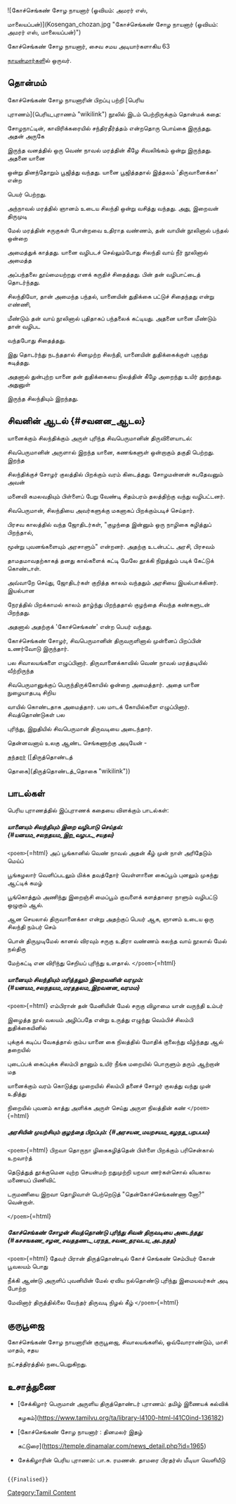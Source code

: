 ![கோச்செங்கண் சோழ நாயனார் (ஓவியம்: அமரர் எஸ்,
மாலையப்பன்)](Kosengan_chozan.jpg "கோச்செங்கண் சோழ நாயனார் (ஓவியம்: அமரர் எஸ், மாலையப்பன்)")
கோச்செங்கண் சோழ நாயனார், சைவ சமய அடியார்களாகிய 63
[நாயன்மார்கள](நாயன்மார்கள் "wikilink")ில் ஒருவர்.

## தொன்மம்

கோச்செங்கண் சோழ நாயனாரின் பிறப்பு பற்றி [பெரிய
புராணம்](பெரிய_புராணம் "wikilink") நூலில் இடம் பெற்றிருக்கும் தொன்மக் கதை:

சோழநாட்டின், காவிரிக்கரையில் சந்திரதீர்த்தம் என்றதொரு பொய்கை இருந்தது. அதன் அருகே
இருந்த வனத்தில் ஒரு வெண் நாவல் மரத்தின் கீழே சிவலிங்கம் ஒன்று இருந்தது. அதனை யானை
ஒன்று தினந்தோறும் பூஜித்து வந்தது. யானை பூஜித்ததால் இத்தலம் 'திருவானைக்கா' என்ற
பெயர் பெற்றது.

அந்நாவல் மரத்தில் ஞானம் உடைய சிலந்தி ஒன்று வசித்து வந்தது. அது, இறைவன் திருமுடி
மேல் மரத்தின் சருகுகள் போன்றவை உதிராத வண்ணம், தன் வாயின் நூலினால் பந்தல் ஒன்றை
அமைத்துக் காத்தது. யானை வழிபடச் செல்லும்போது சிலந்தி வாய் நீர் நூலினால் அமைத்த
அப்பந்தலை தூய்மையற்றது எனக் கருதிச் சிதைத்தது. பின் தன் வழிபாட்டைத் தொடர்ந்தது.
சிலந்தியோ, தான் அமைந்த பந்தல், யானையின் துதிக்கை பட்டுச் சிதைந்தது என்று எண்ணி,
மீண்டும் தன் வாய் நூலினால் புதிதாகப் பந்தலைக் கட்டியது. அதனை யானை மீண்டும் தான் வழிபட
வந்தபோது சிதைத்தது.

இது தொடர்ந்து நடந்ததால் சினமுற்ற சிலந்தி, யானையின் துதிக்கைக்குள் புகுந்து கடித்தது.
அதனால் துன்புற்ற யானை தன் துதிக்கையை நிலத்தின் கீழே அறைந்து உயிர் துறந்தது. அதுனுள்
இருந்த சிலந்தியும் இறந்தது.

## சிவனின் ஆடல் {#சவனன_ஆடல}

யானைக்கும் சிலந்திக்கும் அருள் புரிந்த சிவபெருமானின் திருவிளையாடல்:

சிவபெருமானின் அருளால் இறந்த யானை, கணங்களுள் ஒன்றாகும் தகுதி பெற்றது. இறந்த
சிலந்திக்குச் சோழர் குலத்தில் பிறக்கும் வரம் கிடைத்தது. சோழமன்னன் சுபதேவனும் அவன்
மனைவி கமலவதியும் பிள்ளைப் பேறு வேண்டி சிதம்பரம் தலத்திற்கு வந்து வழிபட்டனர்.
சிவபெருமான், சிலந்தியை அவர்களுக்கு மகனாகப் பிறக்கும்படிச் செய்தார்.

பிரசவ காலத்தில் வந்த ஜோதிடர்கள், "குழந்தை இன்னும் ஒரு நாழிகை கழித்துப் பிறந்தால்,
மூன்று புவனங்களையும் அரசாளும்" என்றனர். அதற்கு உடன்பட்ட அரசி, பிரசவம்
தாமதமாவதற்காகத் தனது கால்களைக் கட்டி மேலே தூக்கி நிறுத்தும் படிக் கேட்டுக் கொண்டாள்.
அவ்வாறே செய்து, ஜோதிடர்கள் குறித்த காலம் வந்ததும் அரசியை இயல்பாக்கினர். இயல்பான
நேரத்தில் பிறக்காமல் காலம் தாழ்ந்து பிறந்ததால் குழந்தை சிவந்த கண்களுடன் பிறந்தது.
அதனால் அதற்குக் 'கோச்செங்கண்\' என்ற பெயர் வந்தது.

கோச்செங்கண் சோழர், சிவபெருமானின் திருவருளினால் முன்னைப் பிறப்பின் உணர்வோடு இருந்தார்.
பல சிவாலயங்களை எழுப்பினார். திருவானைக்காவில் வெண் நாவல் மரத்தடியில் வீற்றிருந்த
சிவபெருமானுக்குப் பெருந்திருக்கோயில் ஒன்றை அமைத்தார். அதை யானை நுழையாதபடி சிறிய
வாயில் கொண்டதாக அமைத்தார். பல மாடக் கோயில்களை எழுப்பினார். சிவத்தொண்டுகள் பல
புரிந்து, இறுதியில் சிவபெருமான் திருவடியை அடைந்தார்.

தென்னவனாய் உலகு ஆண்ட செங்கணாற்கு அடியேன் -
[சுந்தரர்](சுந்தரமூர்த்தி_நாயனார் "wikilink") ([திருத்தொண்டத்
தொகை](திருத்தொண்டத்_தொகை "wikilink"))

## பாடல்கள்

பெரிய புராணத்தில் இப்புராணக் கதையை விளக்கும் பாடல்கள்:

##### யானையும் சிலந்தியும் இறை வழிபாடு செய்தல்: {#யனயம_சலநதயம_இற_வழபட_சயதல}

`<poem>`{=html} அப் பூங்கானில் வெண் நாவல் அதன் கீழ் முன் நாள் அரிதேடும் மெய்ப்
பூங்கழலார் வெளிப்படலும் மிக்க தவத்தோர் வெள்ளானை கைப்பூம் புனலும் முகந்து ஆட்டிக் கமழ்
பூங்கொத்தும் அணிந்து இறைஞ்சி மைப்பூம் குவளைக் களத்தாரை நாளும் வழிபட்டு ஒழுகும் ஆல்.
ஆன செயலால் திருவானைக்கா என்று அதற்குப் பெயர் ஆக, ஞானம் உடைய ஒரு சிலந்தி நம்பர் செம்
பொன் திருமுடிமேல் கானல் விரவும் சருகு உதிரா வண்ணம் கலந்த வாய் நூலால் மேல் நல்திரு
மேற்கட்டி என விரிந்து செறியப் புரிந்து உளதால். `</poem>`{=html}

##### யானையும் சிலந்தியும் மரித்தலும் இறைவனின் வரமும்: {#யனயம_சலநதயம_மரததலம_இறவனன_வரமம}

`<poem>`{=html} எம்பிரான் தன் மேனியின் மேல் சருகு விழாமை யான் வருந்தி உம்பர்
இழைத்த நூல் வலயம் அழிப்பதே என்று உருத்து எழுந்து வெம்பிச் சிலம்பி துதிக்கையினில்
புக்குக் கடிப்ப வேகத்தால் கும்ப யானை கை நிலத்தில் மோதிக் குலைந்து வீழ்ந்தது ஆல் தறையில்
புடைப்பக் கைப்புக்க சிலம்பி தானும் உயிர் நீங்க மறையில் பொருளும் தரும் ஆற்றான் மத
யானைக்கும் வரம் கொடுத்து முறையில் சிலம்பி தனைச் சோழர் குலத்து வந்து முன் உதித்து
நிறையில் புவனம் காத்து அளிக்க அருள் செய்து அருள நிலத்தின் கண் `</poem>`{=html}

##### அரசியின் முயற்சியும் குழந்தை பிறப்பும்: {#அரசயன_மயறசயம_கழநத_பறபபம}

`<poem>`{=html} பிறவா தொருநா ழிகைகழித்தென் பிள்ளை பிறக்கும் பரிசென்கால் உறவார்த்
தெடுத்துத் தூக்குமென வுற்ற செயன்மற் றதுமுற்றி யறவா ணர்கள்சொல் லியகால மணையப் பிணிவிட்
டருமணியை இறவா தொழிவாள் பெற்றெடுத் "தென்கோச்செங்கண்ணா னோ?" வென்றாள்.
`</poem>`{=html}

##### கோச்செங்கண் சோழன் சிவத்தொண்டு புரிந்து சிவன் திருவடியை அடைந்தது: {#கசசஙகண_சழன_சவததணட_பரநத_சவன_தரவடய_அடநதத}

`<poem>`{=html} தேவர் பிரான் திருத்தொண்டில் கோச் செங்கண் செம்பியர் கோன் பூவலயம் பொது
நீக்கி ஆண்டு அருளிப் புவனியின் மேல் ஏவிய நல்தொண்டு புரிந்து இமையவர்கள் அடி போற்ற
மேவினார் திருத்தில்லை வேந்தர் திருவடி நிழல் கீழ் `</poem>`{=html}

## குருபூஜை

கோச்செங்கண் சோழ நாயனாரின் குருபூஜை, சிவாலயங்களில், ஒவ்வோராண்டும், மாசி மாதம், சதய
நட்சத்திரத்தில் நடைபெறுகிறது.

## உசாத்துணை

-   [சேக்கிழார் பெருமான் அருளிய திருத்தொண்டர் புராணம்: தமிழ் இணையக் கல்விக்
    கழகம்](https://www.tamilvu.org/ta/library-l4100-html-l41C0ind-136182)
-   [கோச்செங்கண் சோழ நாயனார் : தினமலர் இதழ்
    கட்டுரை](https://temple.dinamalar.com/news_detail.php?id=1965)
-   சேக்கிழாரின் பெரிய புராணம்: பா.சு. ரமணன். தாமரை பிரதர்ஸ் மீடியா வெளியீடு

```{=mediawiki}
{{Finalised}}
```
[Category:Tamil Content](Category:Tamil_Content "wikilink")
